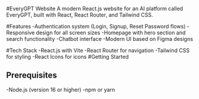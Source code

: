 #EveryGPT Website
A modern React.js website for an AI platform called EveryGPT, built with React, React Router, and Tailwind CSS.

#Features
-Authentication system (Login, Signup, Reset Password flows)
-Responsive design for all screen sizes
-Homepage with hero section and search functionality
-Chatbot interface
-Modern UI based on Figma designs

#Tech Stack
-React.js with Vite
-React Router for navigation
-Tailwind CSS for styling
-React Icons for icons
#Getting Started
## Prerequisites
-Node.js (version 16 or higher)
-npm or yarn
